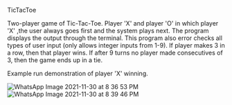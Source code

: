 TicTacToe

Two-player game of Tic-Tac-Toe. Player 'X' and player 'O' in which player 'X' ,the user always goes first and the system plays next. The program displays the output through the terminal. This program also error checks all types of user input (only allows integer inputs from 1-9). If player makes 3 in a row, then that player wins. If after 9 turns no player made consecutives of 3, then the game ends up in a tie.

Example run demonstration of player 'X' winning.

![WhatsApp Image 2021-11-30 at 8 36 53 PM](https://user-images.githubusercontent.com/68137914/144073481-781c1a56-64d7-4d9a-9e4a-ff0593735f64.jpeg)
![WhatsApp Image 2021-11-30 at 8 39 46 PM](https://user-images.githubusercontent.com/68137914/144073877-1c758b1a-a7aa-4e4e-90a0-1a5a1adae200.jpeg)
